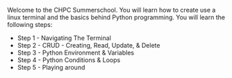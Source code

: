 Welcome to the CHPC Summerschool. You will learn how to create use a linux terminal and the basics behind Python programming. 
You will learn the following steps:
- Step 1 - Navigating The Terminal
- Step 2 - CRUD - Creating, Read, Update, & Delete
- Step 3 - Python Environment & Variables
- Step 4 - Python Conditions & Loops
- Step 5 - Playing around


